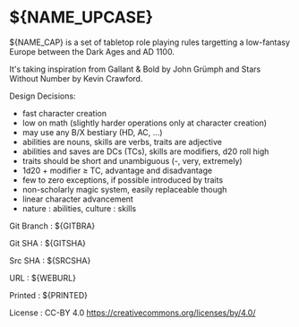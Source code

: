 
<!-- .book-title -->
# ${NAME_UPCASE}

${NAME_CAP} is a set of tabletop role playing rules targetting a low-fantasy Europe between the Dark Ages and AD 1100.

It's taking inspiration from Gallant & Bold by John Grümph and Stars Without Number by Kevin Crawford.

Design Decisions:

* fast character creation
* low on math (slightly harder operations only at character creation)
* may use any B/X bestiary (HD, AC, ...)
* abilities are nouns, skills are verbs, traits are adjective
* abilities and saves are DCs (TCs), skills are modifiers, d20 roll high
* traits should be short and unambiguous (-, very, extremely)
* 1d20 + modifier ≥ TC, advantage and disadvantage
* few to zero exceptions, if possible introduced by traits
* non-scholarly magic system, easily replaceable though
* linear character advancement
* nature : abilities, culture : skills

Git Branch
: ${GITBRA}

Git SHA
: ${GITSHA}

Src SHA
: ${SRCSHA}

URL
: ${WEBURL}

Printed
: ${PRINTED}

License
: CC-BY 4.0 <span class="license-link">https://creativecommons.org/licenses/by/4.0/</span>

